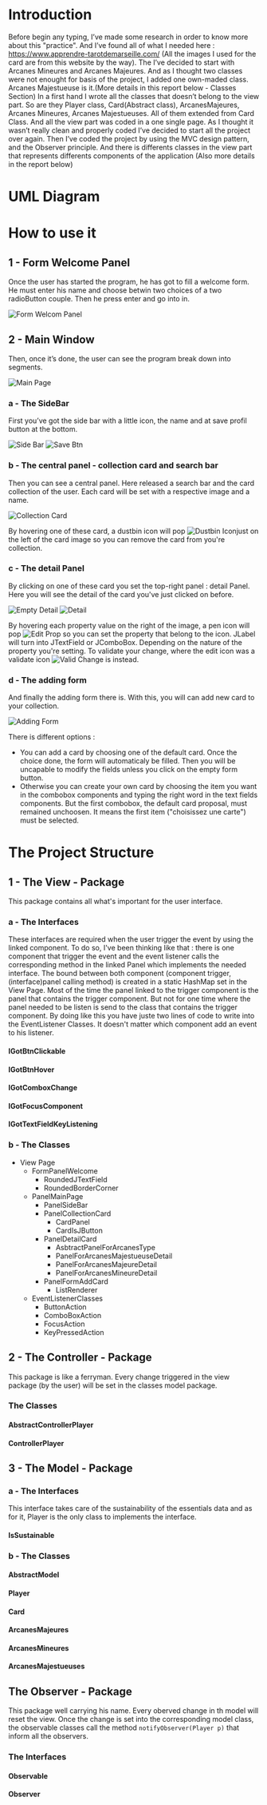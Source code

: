 
# Introduction

Before begin any typing, I’ve made some research in order to know more
about this "practice". And I’ve found all of what I needed here :
https://www.apprendre-tarotdemarseille.com/ (All the images I used for
the card are from this website by the way). The I’ve decided to start
with Arcanes Mineures and Arcanes Majeures. And as I thought two classes
were not enought for basis of the project, I added one own-maded class.
Arcanes Majestueuse is it.(More details in this report below - Classes
Section) In a first hand I wrote all the classes that doesn’t belong to
the view part. So are they Player class, Card(Abstract class),
ArcanesMajeures, Arcanes Mineures, Arcanes Majestueuses. All of them
extended from Card Class. And all the view part was coded in a one
single page. As I thought it wasn’t really clean and properly coded I’ve
decided to start all the project over again. Then I’ve coded the project
by using the MVC design pattern, and the Observer principle. And there
is differents classes in the view part that represents differents
components of the application (Also more details in the report below)

# UML Diagram

# How to use it

## 1 - Form Welcome Panel

Once the user has started the program, he has got to fill a welcome
form. He must enter his name and choose betwin two choices of a two
radioButton couple. Then he press enter and go into in.

![Form Welcom Panel](./Images/welcomeForm.PNG)

## 2 - Main Window 

Then, once it’s done, the user can see the program
break down into segments.

![Main Page](./Images/mainPage.png)

### a - The SideBar
First you’ve got the side bar with a little icon, the name and at save
profil button at the bottom.

![Side Bar](./Images/icoUser.png) ![Save Btn](./Images/saveBtn.PNG)

### b - The central panel - collection card and search bar
Then you can see a central panel. Here released a search bar and the card collection of the user.
Each card will be set with a respective image and a name.

![Collection Card](./Images/collectionCard.PNG)

By hovering one of these card, a dustbin icon will pop ![Dustbin Icon](./Images/dustbinIcon.PNG)just on the left of the card image so you can remove the card from you're collection.


### c - The detail Panel

By clicking on one of these card you set the top-right panel : detail Panel. Here you will see the detail of the card you've just clicked on before.

![Empty Detail](./Images/detailEmpty.PNG) ![Detail](./Images/detail.PNG)

By hovering each property value on the right of the image, a pen icon will pop ![Edit Prop](./Images/edit.png) so you can set the property that belong to the icon.
JLabel will turn into JTextField or JComboBox. Depending on the nature of the property you're setting.
To validate your change, where the edit icon was a validate icon ![Valid Change](./Images/valid.png) is instead.


### d - The adding form

And finally the adding form there is. 
With this, you will can add new card to your collection.

![Adding Form](./Images/formAdd.PNG)

There is different options : 
* You can add a card by choosing one of the default card. Once the choice done, the form will automaticaly be filled. Then you will be uncapable to modify the fields unless you click on the empty form button.
* Otherwise you can create your own card by choosing the item you want in the combobox  components and typing the right word in the text fields components. But the first combobox, the default card proposal, must remained unchoosen. It means the first item ("choisissez une carte") must be selected.

# The Project Structure
## 1 - The View - Package
This package contains all what's important for the user interface. 
### a - The Interfaces
These interfaces are required when the user trigger the event by using the linked component.
To do so, I've been thinking like that : there is one component that trigger the event and the event listener calls the corresponding method in the linked Panel which implements the needed interface. The bound between both component (component trigger, (interface)panel calling method) is created in a static HashMap set in the View Page. Most of the time the panel linked to the trigger component is the panel that contains the trigger component. But not for one time where the panel needed to be listen is send to the class that contains the trigger component. By doing like this you have juste two lines of code to write into the EventListener Classes. It doesn't matter which component add an event to his listener.
#### IGotBtnClickable
#### IGotBtnHover
#### IGotComboxChange
#### IGotFocusComponent
#### IGotTextFieldKeyListening
### b - The Classes
* View Page
   * FormPanelWelcome
     * RoundedJTextField
     * RoundedBorderCorner
   * PanelMainPage
     * PanelSideBar
     * PanelCollectionCard
       * CardPanel
       * CardIsJButton
     * PanelDetailCard
       * AsbtractPanelForArcanesType
       * PanelForArcanesMajestueuseDetail
       * PanelForArcanesMajeureDetail
       * PanelForArcanesMineureDetail
     * PanelFormAddCard
       * ListRenderer
  * EventListenerClasses
    * ButtonAction
    * ComboBoxAction
    * FocusAction
    * KeyPressedAction

## 2 - The Controller - Package
This package is like a ferryman. Every change triggered in the view package (by the user) will be set in the classes model package.
### The Classes
#### AbstractControllerPlayer
#### ControllerPlayer

## 3 - The Model - Package
### a - The Interfaces
This interface takes care of the sustainability of the essentials data and as for it, Player is the only class to implements the interface.
#### IsSustainable
### b - The Classes
#### AbstractModel
#### Player
#### Card
#### ArcanesMajeures
#### ArcanesMineures
#### ArcanesMajestueuses


## The Observer - Package
This package well carrying his name. Every oberved change in th model will reset the view. Once the change is set into the corresponding model class, the observable classes call the method ``notifyObserver(Player p)`` that inform all the observers.
### The Interfaces
#### Observable
#### Observer
